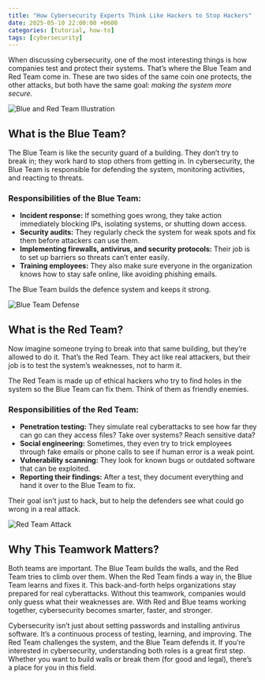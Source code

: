 ```yaml
---
title: "How Cybersecurity Experts Think Like Hackers to Stop Hackers"
date: 2025-05-10 22:00:00 +0600
categories: [tutorial, how-to]
tags: [cybersecurity]
---
```


When discussing cybersecurity, one of the most interesting things is how companies test and protect their systems. That’s where the Blue Team and Red Team come in. These are two sides of the same coin one protects, the other attacks, but both have the same goal: *making the system more secure.*

![Blue and Red Team Illustration](https://miro.medium.com/v2/resize:fit:1400/format:webp/1*4WoF1E6uKB6YaCBLXBFEpQ.jpeg)

## What is the Blue Team?

The Blue Team is like the security guard of a building. They don’t try to break in; they work hard to stop others from getting in. In cybersecurity, the Blue Team is responsible for defending the system, monitoring activities, and reacting to threats.

### Responsibilities of the Blue Team:
- **Incident response:** If something goes wrong, they take action immediately blocking IPs, isolating systems, or shutting down access.
- **Security audits:** They regularly check the system for weak spots and fix them before attackers can use them.
- **Implementing firewalls, antivirus, and security protocols:** Their job is to set up barriers so threats can’t enter easily.
- **Training employees:** They also make sure everyone in the organization knows how to stay safe online, like avoiding phishing emails.

The Blue Team builds the defence system and keeps it strong.

![Blue Team Defense](https://miro.medium.com/v2/resize:fit:1400/format:webp/1*xjVKE0igppA_oY0UsBGRAA.jpeg)

## What is the Red Team?

Now imagine someone trying to break into that same building, but they’re allowed to do it. That’s the Red Team. They act like real attackers, but their job is to test the system’s weaknesses, not to harm it.

The Red Team is made up of ethical hackers who try to find holes in the system so the Blue Team can fix them. Think of them as friendly enemies.

### Responsibilities of the Red Team:
- **Penetration testing:** They simulate real cyberattacks to see how far they can go   can they access files? Take over systems? Reach sensitive data?
- **Social engineering:** Sometimes, they even try to trick employees through fake emails or phone calls to see if human error is a weak point.
- **Vulnerability scanning:** They look for known bugs or outdated software that can be exploited.
- **Reporting their findings:** After a test, they document everything and hand it over to the Blue Team to fix.

Their goal isn’t just to hack, but to help the defenders see what could go wrong in a real attack.

![Red Team Attack](https://miro.medium.com/v2/resize:fit:1400/format:webp/1*2td06h5SJNNqdxcsRUsF6A.jpeg)

## Why This Teamwork Matters?

Both teams are important. The Blue Team builds the walls, and the Red Team tries to climb over them. When the Red Team finds a way in, the Blue Team learns and fixes it. This back-and-forth helps organizations stay prepared for real cyberattacks. Without this teamwork, companies would only guess what their weaknesses are. With Red and Blue teams working together, cybersecurity becomes smarter, faster, and stronger.

Cybersecurity isn’t just about setting passwords and installing antivirus software. It’s a continuous process of testing, learning, and improving. The Red Team challenges the system, and the Blue Team defends it. If you’re interested in cybersecurity, understanding both roles is a great first step. Whether you want to build walls or break them (for good and legal), there’s a place for you in this field.
